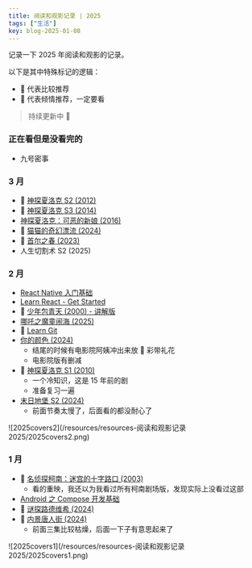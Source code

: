 ```yaml
---
title: 阅读和观影记录 | 2025
tags: ["生活"]
key: blog-2025-01-08
---
```


记录一下 2025 年阅读和观影的记录。

<!--more-->

以下是其中特殊标记的逻辑：

* 🍕 代表比较推荐
* 🍔 代表倾情推荐，一定要看

> 持续更新中 🤯

### 正在看但是没看完的

* 九号密事

### 3 月

* 🍔 [神探夏洛克 S2 (2012)](https://movie.douban.com/subject/6522269/)
* 🍔 [神探夏洛克 S3 (2014)](https://movie.douban.com/subject/10455629/)
* [神探夏洛克：可恶的新娘 (2016)](https://movie.douban.com/subject/25920885/)
* 🍕 [猫猫的奇幻漂流 (2024)](https://movie.douban.com/subject/35603727/)
* 🍕 [首尔之春 (2023)](https://movie.douban.com/subject/35712804/)
* 人生切割术 S2 (2025)

### 2 月

* [React Native 入门基础](https://reactnative.cn/docs/getting-started)
* [Learn React - Get Started](https://react.dev/learn)
* 🍕 [少年包青天 (2000) - 讲解版](https://www.bilibili.com/video/BV1ujqDYRE8i/)
* [哪吒之魔童闹海 (2025)](https://movie.douban.com/subject/34780991/)
* 🍕 [Learn Git](https://help.gitee.com/learn-Git-Branching/?locale=zh_CN)
* [你的颜色 (2024)](https://movie.douban.com/subject/36177245/)
  * 结尾的时候有电影院阿姨冲出来放 🎉 彩带礼花
  * 电影院版有删减
* 🍔 [神探夏洛克 S1 (2010)](https://movie.douban.com/subject/3986493/)
  * 一个冷知识，这是 15 年前的剧
  * 准备复习一遍
* [末日地堡 S2 (2024)](https://movie.douban.com/subject/36444323/)
  * 前面节奏太慢了，后面看的都没耐心了

![2025covers2](/resources/resources-阅读和观影记录 2025/2025covers2.png)

### 1 月

* 🍕 [名侦探柯南：迷宫的十字路口 (2003)](https://movie.douban.com/subject/2357707/)
  * 看的重映，我还以为我看过所有柯南剧场版，发现实际上没看过这部
* [Android 之 Compose 开发基础](https://developer.android.com/courses/android-basics-compose/course?hl=zh-cn)
* 🍕 [谜探路德维希 (2024)](https://movie.douban.com/subject/36419921/)
* 🍕 [内景唐人街 (2024)](https://movie.douban.com/subject/35259171/)
  * 前面三集比较枯燥，后面一下子有意思起来了

![2025covers1](/resources/resources-阅读和观影记录 2025/2025covers1.png)

